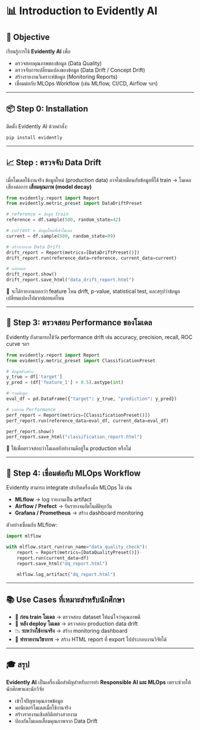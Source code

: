 
# 📊 Introduction to Evidently AI

## 🎯 Objective

เรียนรู้การใช้ **Evidently AI** เพื่อ

* ตรวจสอบคุณภาพของข้อมูล (Data Quality)
* ตรวจจับการเปลี่ยนแปลงของข้อมูล (Data Drift / Concept Drift)
* สร้างรายงานวิเคราะห์ข้อมูล (Monitoring Reports)
* เชื่อมต่อกับ MLOps Workflow (เช่น MLflow, CI/CD, Airflow ฯลฯ)

---

## 📦 Step 0: Installation

ติดตั้ง Evidently AI ด้วยคำสั่ง:

```bash
pip install evidently
```


---

## 📈 Step : ตรวจจับ Data Drift

เมื่อโมเดลใช้งานจริง ข้อมูลใหม่ (production data) อาจไม่เหมือนกับข้อมูลที่ใช้ train → โมเดลเสี่ยงต่อการ **เสื่อมคุณภาพ (model decay)**

```python
from evidently.report import Report
from evidently.metric_preset import DataDriftPreset

# reference = ข้อมูล train
reference = df.sample(500, random_state=42)

# current = ข้อมูลใหม่ที่เข้าโมเดล
current = df.sample(500, random_state=99)

# สร้างรายงาน Data Drift
drift_report = Report(metrics=[DataDriftPreset()])
drift_report.run(reference_data=reference, current_data=current)

# แสดงผล
drift_report.show()
drift_report.save_html("data_drift_report.html")
```

📌 จะได้รายงานบอกว่า feature ไหน drift, p-value, statistical test, และสรุปว่าข้อมูลเปลี่ยนแปลงไปมากน้อยแค่ไหน

---

## 🧠 Step 3: ตรวจสอบ Performance ของโมเดล

Evidently ยังสามารถใช้วัด performance drift เช่น accuracy, precision, recall, ROC curve ฯลฯ

```python
from evidently.report import Report
from evidently.metric_preset import ClassificationPreset

# ข้อมูลตัวอย่าง
y_true = df['target']
y_pred = (df['feature_1'] > 0.5).astype(int)

# รวมข้อมูล
eval_df = pd.DataFrame({"target": y_true, "prediction": y_pred})

# รายงาน Performance
perf_report = Report(metrics=[ClassificationPreset()])
perf_report.run(reference_data=eval_df, current_data=eval_df)

perf_report.show()
perf_report.save_html("classification_report.html")
```

📌 ใช้เพื่อตรวจสอบว่าโมเดลยังทำงานดีอยู่ใน production หรือไม่

---

## 🔗 Step 4: เชื่อมต่อกับ MLOps Workflow

Evidently สามารถ integrate เข้ากับเครื่องมือ MLOps ได้ เช่น

* **MLflow** → log รายงานเป็น artifact
* **Airflow / Prefect** → รันรายงานอัตโนมัติทุกวัน
* **Grafana / Prometheus** → สร้าง dashboard monitoring

ตัวอย่างเชื่อมกับ MLflow:

```python
import mlflow

with mlflow.start_run(run_name="data_quality_check"):
    report = Report(metrics=[DataQualityPreset()])
    report.run(current_data=df)
    report.save_html("dq_report.html")
    
    mlflow.log_artifact("dq_report.html")
```

---

## 📚 Use Cases ที่เหมาะสำหรับนักศึกษา

* 🧪 **ก่อน train โมเดล** → ตรวจสอบ dataset ให้แน่ใจว่าคุณภาพดี
* 🚀 **หลัง deploy โมเดล** → ตรวจสอบ production data drift
* 📉 **ระหว่างใช้งานจริง** → สร้าง monitoring dashboard
* 📑 **ทำรายงานวิชาการ** → สร้าง HTML report ที่ export ไปประกอบงานวิจัยได้

---

## 🎓 สรุป

**Evidently AI** เป็นเครื่องมือสำคัญสำหรับการทำ **Responsible AI และ MLOps** เพราะช่วยให้นักศึกษาและนักวิจัย

* เข้าใจปัญหาคุณภาพข้อมูล
* มอนิเตอร์โมเดลเมื่อใช้งานจริง
* สร้างรายงานเชิงสถิติอย่างสวยงาม
* ป้องกันโมเดลเสื่อมคุณภาพจาก Data Drift

